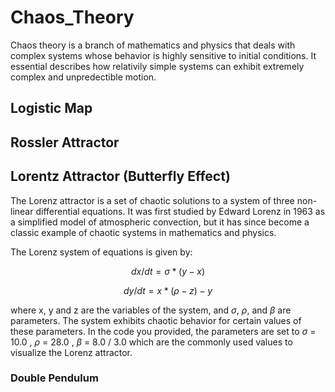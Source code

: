 # Chaos_Theory
Chaos theory is a branch of mathematics and physics that deals with complex systems whose behavior is highly sensitive to initial conditions. It essential describes how relativily simple systems can exhibit extremely complex and unpredectible motion. 

## Logistic Map

## Rossler Attractor

## Lorentz Attractor (Butterfly Effect)
The Lorenz attractor is a set of chaotic solutions to a system of three non-linear differential equations. It was first studied by Edward Lorenz in 1963 as a simplified model of atmospheric convection, but it has since become a classic example of chaotic systems in mathematics and physics.

The Lorenz system of equations is given by:

$$dx/dt = \sigma*(y-x)$$

$$dy/dt = x*(\rho-z)-y$$

```math dz/dt = x*y-\beta*z
```

where x, y and z are the variables of the system, and $\sigma$, $\rho$, and $\beta$ are parameters. The system exhibits chaotic behavior for certain values of these parameters. In the code you provided, the parameters are set to $\sigma$ = 10.0 , $\rho$ = 28.0 , $\beta$ = 8.0 / 3.0 which are the commonly used values to visualize the Lorenz attractor.


### Double Pendulum
